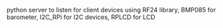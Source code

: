 python server to listen for client devices using RF24 library, BMP085 for barometer, I2C_RPi for I2C devices, RPLCD for LCD
